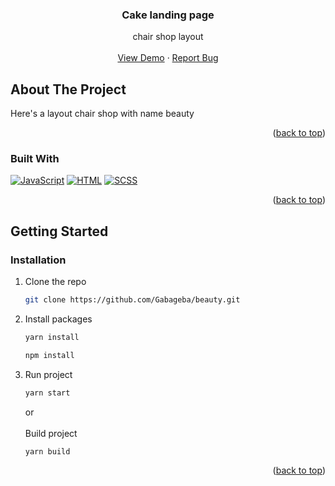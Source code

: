 <div align="center">
<h3 align="center">Сake landing page</h3>
<p align="center">
  chair shop layout
  <br />
  <br />
    <a href="https://gabageba.github.io/beauty/">View Demo</a>
    ·
    <a href="https://github.com/Gabageba/beauty/issues">Report Bug</a>
  </p>
</div>




<!-- ABOUT THE PROJECT -->
## About The Project

Here's a layout chair shop with name beauty
<p align="right">(<a href="#readme-top">back to top</a>)</p>



### Built With

[![JavaScript](https://skills.thijs.gg/icons?i=js)](https://skills.thijs.gg)
[![HTML](https://skills.thijs.gg/icons?i=html)](https://skills.thijs.gg)
[![SCSS](https://skills.thijs.gg/icons?i=scss)](https://skills.thijs.gg)

<p align="right">(<a href="#readme-top">back to top</a>)</p>



<!-- GETTING STARTED -->
## Getting Started

### Installation

1. Clone the repo
   ```sh
   git clone https://github.com/Gabageba/beauty.git
   ```
2. Install packages
    ```sh
   yarn install
   ```
   ```sh
   npm install
   ```
3. Run project 
    ```sh
   yarn start
   ```
   or
   <br/>
   <br/>
   Build project
      ```sh
   yarn build
   ```
   

<p align="right">(<a href="#readme-top">back to top</a>)</p>



